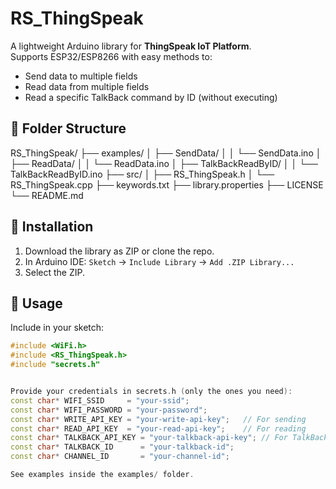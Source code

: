 # RS_ThingSpeak

A lightweight Arduino library for **ThingSpeak IoT Platform**.  
Supports ESP32/ESP8266 with easy methods to:

- Send data to multiple fields
- Read data from multiple fields
- Read a specific TalkBack command by ID (without executing)

## 📂 Folder Structure
RS_ThingSpeak/
├── examples/
│   ├── SendData/
│   │   └── SendData.ino
│   ├── ReadData/
│   │   └── ReadData.ino
│   ├── TalkBackReadByID/
│   │   └── TalkBackReadByID.ino
├── src/
│   ├── RS_ThingSpeak.h
│   └── RS_ThingSpeak.cpp
├── keywords.txt
├── library.properties
├── LICENSE
└── README.md


## 🔧 Installation
1. Download the library as ZIP or clone the repo.  
2. In Arduino IDE: `Sketch` → `Include Library` → `Add .ZIP Library...`  
3. Select the ZIP.  

## 🚀 Usage
Include in your sketch:
```cpp
#include <WiFi.h>
#include <RS_ThingSpeak.h>
#include "secrets.h"


Provide your credentials in secrets.h (only the ones you need):
const char* WIFI_SSID     = "your-ssid";
const char* WIFI_PASSWORD = "your-password";
const char* WRITE_API_KEY = "your-write-api-key";   // For sending
const char* READ_API_KEY  = "your-read-api-key";    // For reading
const char* TALKBACK_API_KEY = "your-talkback-api-key"; // For TalkBack
const char* TALKBACK_ID      = "your-talkback-id";
const char* CHANNEL_ID       = "your-channel-id";

See examples inside the examples/ folder.
